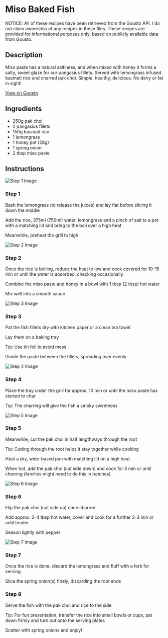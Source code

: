 # Miso Baked Fish 

NOTICE: All of these recipes have been retrieved from the Gousto API. I do not claim ownership of any recipes in these files. These recipes are provided for informational purposes only, based on publicly available data from Gousto.

## Description

Miso paste has a natural saltiness, and when mixed with honey it forms a salty, sweet glaze for our pangasius fillets. Served with lemongrass infused basmati rice and charred pak choi. Simple, healthy, delicious. No dairy or fat in sight!

[View on Gousto](https://www.gousto.co.uk/recipes/cookbook/miso-baked-fish)

## Ingredients

- 250g pak choi 
- 2 pangasius fillets
- 150g basmati rice
- 1 lemongrass
- 1 honey pot (28g)
- 1 spring onion 
- 2 tbsp miso paste

## Instructions

![Step 1 Image](https://production-media.gousto.co.uk/cms/recipe-step-image/479.-step-1-x200.jpg)

### Step 1

Bash the lemongrass (to release the juices) and lay flat before slicing it down the middle


Add the rice, 375ml <span class="text-danger">(750ml)</span> water, lemongrass and a pinch of salt to a pot with a matching lid and bring to the boil over a high heat


Meanwhile, preheat the grill to high

![Step 2 Image](https://production-media.gousto.co.uk/cms/recipe-step-image/479.-step-2-x200.jpg)

### Step 2

Once the rice is boiling, reduce the heat to low and cook covered for 10-15 min or until the water is absorbed, checking occasionally


Combine the miso paste and honey in a bowl with 1 tbsp <span class="text-danger">(2 tbsp)</span> hot water


Mix well into a smooth sauce

![Step 3 Image](https://production-media.gousto.co.uk/cms/recipe-step-image/479.-step-3-x200.jpg)

### Step 3

Pat the fish fillets dry with kitchen paper or a clean tea towel


Lay them on a baking tray


Tip: Use tin foil to avoid mess


Divide the paste between the fillets, spreading over evenly

![Step 4 Image](https://production-media.gousto.co.uk/cms/recipe-step-image/479.-step-4-x200.jpg)

### Step 4

Place the tray under the grill for approx. 10 min or until the miso paste has started to char


Tip: The charring will give the fish a smoky sweetness

![Step 5 Image](https://production-media.gousto.co.uk/cms/recipe-step-image/479.-step-5-x200.jpg)

### Step 5

Meanwhile, cut the pak choi in half lengthways through the root


Tip: Cutting through the root helps it stay together while cooking


Heat a dry, wide-based pan with matching lid on a high heat&nbsp;


When hot, add the pak choi (cut side down) and cook for 3 min or until charring (families might need to do this in batches)

![Step 6 Image](https://production-media.gousto.co.uk/cms/recipe-step-image/479.-step-6-x200.jpg)

### Step 6

Flip the pak choi (cut side up) once charred


Add approx. 2-4 tbsp hot water, cover and cook for a further 2-3 min or until tender


Season lightly with pepper

![Step 7 Image](https://production-media.gousto.co.uk/cms/recipe-step-image/479.-step-7-x200.jpg)

### Step 7

Once the rice is done, discard the lemongrass and fluff with a fork for serving


Slice the spring onion<span class="text-danger">(s)</span> finely, discarding the root ends

### Step 8

Serve the fish with the pak choi and rice to the side


Tip: For fun presentation, transfer the rice into small bowls or cups, pat down firmly and turn out onto the serving plates


Scatter with spring onions and enjoy!


